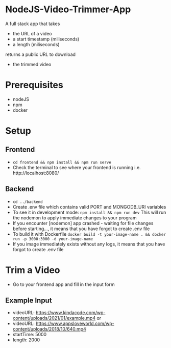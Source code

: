 # NodeJS-Video-Trimmer-App
A full stack app that takes
- the URL of a video
- a start timestamp (miliseconds)
- a length (miliseconds)

returns a public URL to download

- the trimmed video

# Prerequisites
- nodeJS
- npm
- docker

# Setup
## Frontend
- ```cd frontend && npm install && npm run serve```
- Check the terminal to see where your frontend is running i.e. http://localhost:8080/

## Backend
- ```cd ../backend```
- Create .env file which contains valid PORT and MONGODB_URI variables
- To see it in development mode: ```npm install && npm run dev``` This will run the nodemon to apply immediate changes to your program
- If you encounter [nodemon] app crashed - waiting for file changes before starting..., it means that you have forgot to create .env file
- To build it with Dockerfile ```docker build -t your-image-name . && docker run -p 3000:3000 -d your-image-name```
- If you image immediately exists without any logs, it means that you have forgot to create .env file




# Trim a Video
- Go to your frontend app and fill in the input form
## Example Input
  - videoURL: https://www.kindacode.com/wp-content/uploads/2021/01/example.mp4
  or
  - videoURL: https://www.appsloveworld.com/wp-content/uploads/2018/10/640.mp4
  - startTime: 5000
  - length: 2000
